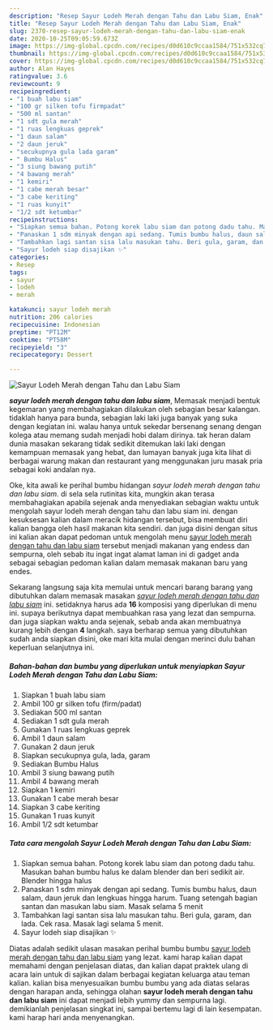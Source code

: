 ```yaml
---
description: "Resep Sayur Lodeh Merah dengan Tahu dan Labu Siam, Enak"
title: "Resep Sayur Lodeh Merah dengan Tahu dan Labu Siam, Enak"
slug: 2370-resep-sayur-lodeh-merah-dengan-tahu-dan-labu-siam-enak
date: 2020-10-25T09:05:59.673Z
image: https://img-global.cpcdn.com/recipes/d0d610c9ccaa1584/751x532cq70/sayur-lodeh-merah-dengan-tahu-dan-labu-siam-foto-resep-utama.jpg
thumbnail: https://img-global.cpcdn.com/recipes/d0d610c9ccaa1584/751x532cq70/sayur-lodeh-merah-dengan-tahu-dan-labu-siam-foto-resep-utama.jpg
cover: https://img-global.cpcdn.com/recipes/d0d610c9ccaa1584/751x532cq70/sayur-lodeh-merah-dengan-tahu-dan-labu-siam-foto-resep-utama.jpg
author: Alan Hayes
ratingvalue: 3.6
reviewcount: 9
recipeingredient:
- "1 buah labu siam"
- "100 gr silken tofu firmpadat"
- "500 ml santan"
- "1 sdt gula merah"
- "1 ruas lengkuas geprek"
- "1 daun salam"
- "2 daun jeruk"
- "secukupnya gula lada garam"
- " Bumbu Halus"
- "3 siung bawang putih"
- "4 bawang merah"
- "1 kemiri"
- "1 cabe merah besar"
- "3 cabe keriting"
- "1 ruas kunyit"
- "1/2 sdt ketumbar"
recipeinstructions:
- "Siapkan semua bahan. Potong korek labu siam dan potong dadu tahu. Masukan bahan bumbu halus ke dalam blender dan beri sedikit air. Blender hingga halus"
- "Panaskan 1 sdm minyak dengan api sedang. Tumis bumbu halus, daun salam, daun jeruk dan lengkuas hingga harum. Tuang setengah bagian santan dan masukan labu siam. Masak selama 5 menit"
- "Tambahkan lagi santan sisa lalu masukan tahu. Beri gula, garam, dan lada. Cek rasa. Masak lagi selama 5 menit."
- "Sayur lodeh siap disajikan ✨"
categories:
- Resep
tags:
- sayur
- lodeh
- merah

katakunci: sayur lodeh merah 
nutrition: 206 calories
recipecuisine: Indonesian
preptime: "PT12M"
cooktime: "PT58M"
recipeyield: "3"
recipecategory: Dessert

---
```



![Sayur Lodeh Merah dengan Tahu dan Labu Siam](https://img-global.cpcdn.com/recipes/d0d610c9ccaa1584/751x532cq70/sayur-lodeh-merah-dengan-tahu-dan-labu-siam-foto-resep-utama.jpg)

<b><i>sayur lodeh merah dengan tahu dan labu siam</i></b>, Memasak menjadi bentuk kegemaran yang membahagiakan dilakukan oleh sebagian besar kalangan. tidaklah hanya para bunda, sebagian laki laki juga banyak yang suka dengan kegiatan ini. walau hanya untuk sekedar bersenang senang dengan kolega atau memang sudah menjadi hobi dalam dirinya. tak heran dalam dunia masakan sekarang tidak sedikit ditemukan laki laki dengan kemampuan memasak yang hebat, dan lumayan banyak juga kita lihat di berbagai warung makan dan restaurant yang menggunakan juru masak pria sebagai koki andalan nya.

Oke, kita awali ke perihal bumbu hidangan <i>sayur lodeh merah dengan tahu dan labu siam</i>. di sela sela rutinitas kita, mungkin akan terasa membahagiakan apabila sejenak anda menyediakan sebagian waktu untuk mengolah sayur lodeh merah dengan tahu dan labu siam ini. dengan kesuksesan kalian dalam meracik hidangan tersebut, bisa membuat diri kalian bangga oleh hasil makanan kita sendiri. dan juga disini dengan situs ini kalian akan dapat pedoman untuk mengolah menu <u>sayur lodeh merah dengan tahu dan labu siam</u> tersebut menjadi makanan yang endess dan sempurna, oleh sebab itu ingat ingat alamat laman ini di gadget anda sebagai sebagian pedoman kalian dalam memasak makanan baru yang endes.




Sekarang langsung saja kita memulai untuk mencari barang barang yang dibutuhkan dalam memasak masakan <u><i>sayur lodeh merah dengan tahu dan labu siam</i></u> ini. setidaknya harus ada <b>16</b> komposisi yang diperlukan di menu ini. supaya berikutnya dapat membuahkan rasa yang lezat dan sempurna. dan juga siapkan waktu anda sejenak, sebab anda akan membuatnya kurang lebih dengan <b>4</b> langkah. saya berharap semua yang dibutuhkan sudah anda siapkan disini, oke mari kita mulai dengan merinci dulu bahan keperluan selanjutnya ini.

<!--inarticleads1-->

##### Bahan-bahan dan bumbu yang diperlukan untuk menyiapkan Sayur Lodeh Merah dengan Tahu dan Labu Siam:

1. Siapkan 1 buah labu siam
1. Ambil 100 gr silken tofu (firm/padat)
1. Sediakan 500 ml santan
1. Sediakan 1 sdt gula merah
1. Gunakan 1 ruas lengkuas geprek
1. Ambil 1 daun salam
1. Gunakan 2 daun jeruk
1. Siapkan secukupnya gula, lada, garam
1. Sediakan  Bumbu Halus
1. Ambil 3 siung bawang putih
1. Ambil 4 bawang merah
1. Siapkan 1 kemiri
1. Gunakan 1 cabe merah besar
1. Siapkan 3 cabe keriting
1. Gunakan 1 ruas kunyit
1. Ambil 1/2 sdt ketumbar




<!--inarticleads2-->

##### Tata cara mengolah Sayur Lodeh Merah dengan Tahu dan Labu Siam:

1. Siapkan semua bahan. Potong korek labu siam dan potong dadu tahu. Masukan bahan bumbu halus ke dalam blender dan beri sedikit air. Blender hingga halus
1. Panaskan 1 sdm minyak dengan api sedang. Tumis bumbu halus, daun salam, daun jeruk dan lengkuas hingga harum. Tuang setengah bagian santan dan masukan labu siam. Masak selama 5 menit
1. Tambahkan lagi santan sisa lalu masukan tahu. Beri gula, garam, dan lada. Cek rasa. Masak lagi selama 5 menit.
1. Sayur lodeh siap disajikan ✨




Diatas adalah sedikit ulasan masakan perihal bumbu bumbu <u>sayur lodeh merah dengan tahu dan labu siam</u> yang lezat. kami harap kalian dapat memahami dengan penjelasan diatas, dan kalian dapat praktek ulang di acara lain untuk di sajikan dalam berbagai kegiatan keluarga atau teman kalian. kalian bisa menyesuaikan bumbu bumbu yang ada diatas selaras dengan harapan anda, sehingga olahan <b>sayur lodeh merah dengan tahu dan labu siam</b> ini dapat menjadi lebih yummy dan sempurna lagi. demikianlah penjelasan singkat ini, sampai bertemu lagi di lain kesempatan. kami harap hari anda menyenangkan.
